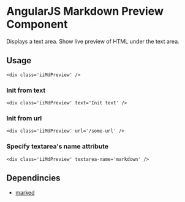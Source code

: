 # AngularJS Markdown Preview Component

Displays a text area. Show live preview of HTML under the text area.

## Usage

    <div class='iiMdPreview' />

### Init from text

    <div class='iiMdPreview' text='Init text' />

### Init from url

    <div class='iiMdPreview' url='/some-url' />
    
### Specify textarea's name attribute

    <div class='iiMdPreview' textarea-name='markdown' />

## Dependincies

* [marked](https://github.com/chjj/marked)
